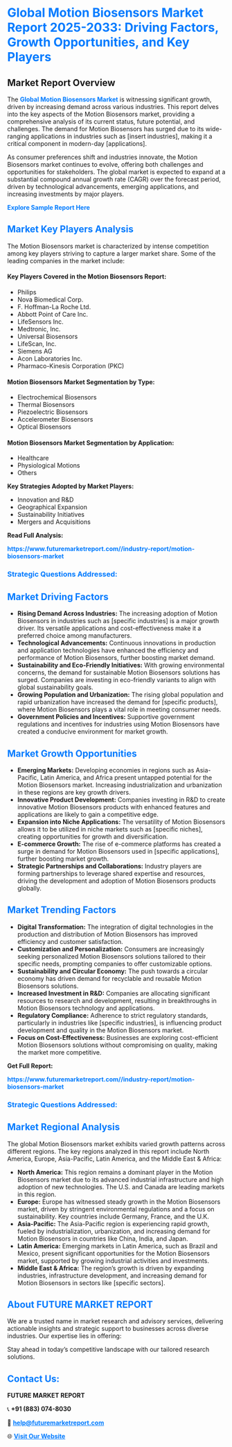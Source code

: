 <h1 style="color: #007BFF;">Global Motion Biosensors Market Report 2025-2033: Driving Factors, Growth Opportunities, and Key Players</h1>

<section id="overview">
<h2>Market Report Overview</h2>
<p>The <a href="https://www.futuremarketreport.com//industry-report/motion-biosensors-market" style="color: #007BFF; text-decoration: none;"><strong>Global Motion Biosensors Market</strong></a> is witnessing significant growth, driven by increasing demand across various industries. This report delves into the key aspects of the Motion Biosensors market, providing a comprehensive analysis of its current status, future potential, and challenges. The demand for Motion Biosensors has surged due to its wide-ranging applications in industries such as [insert industries], making it a critical component in modern-day [applications].</p>
<p>As consumer preferences shift and industries innovate, the Motion Biosensors market continues to evolve, offering both challenges and opportunities for stakeholders. The global market is expected to expand at a substantial compound annual growth rate (CAGR) over the forecast period, driven by technological advancements, emerging applications, and increasing investments by major players.</p>
</section>

<section id="overview">
<p><a href="https://www.futuremarketreport.com//request-sample/reportId=76575" style="color: #007BFF; text-decoration: none;"><strong>Explore Sample Report Here</strong></a></p>
</section>

<section id="key-players">
<h2 style="color: #007BFF;">Market Key Players Analysis</h2>
<p>The Motion Biosensors market is characterized by intense competition among key players striving to capture a larger market share. Some of the leading companies in the market include:</p>
<h4>Key Players Covered in the Motion Biosensors Report:</h4>
<ul><li>Philips</li><li>Nova Biomedical Corp.</li><li>F. Hoffman-La Roche Ltd.</li><li>Abbott Point of Care Inc.</li><li>LifeSensors Inc.</li><li>Medtronic, Inc.</li><li>Universal Biosensors</li><li>LifeScan, Inc.</li><li>Siemens AG</li><li>Acon Laboratories Inc.</li><li>Pharmaco-Kinesis Corporation (PKC)</li></ul>
<h4>Motion Biosensors Market Segmentation by Type:</h4>
<ul><li>Electrochemical Biosensors</li><li>Thermal Biosensors</li><li>Piezoelectric Biosensors</li><li>Accelerometer Biosensors</li><li>Optical Biosensors</li></ul>

<h4>Motion Biosensors Market Segmentation by Application:</h4>
<ul><li>Healthcare</li><li>Physiological Motions</li><li>Others</li></ul>
<p><strong>Key Strategies Adopted by Market Players:</strong></p>
<ul>
<li>Innovation and R&D</li>
<li>Geographical Expansion</li>
<li>Sustainability Initiatives</li>
<li>Mergers and Acquisitions</li>
</ul>
</section>

<section>
<p><strong>Read Full Analysis: </strong></p><a href="https://www.futuremarketreport.com//industry-report/motion-biosensors-market" style="color: #007BFF; text-decoration: none;"><strong>https://www.futuremarketreport.com//industry-report/motion-biosensors-market</strong></a>
<h3 style="color: #007BFF;">Strategic Questions Addressed:</h3>
</section>

<section id="driving-factors">
<h2 style="color: #007BFF;">Market Driving Factors</h2>
<ul>
<li><strong>Rising Demand Across Industries:</strong> The increasing adoption of Motion Biosensors in industries such as [specific industries] is a major growth driver. Its versatile applications and cost-effectiveness make it a preferred choice among manufacturers.</li>
<li><strong>Technological Advancements:</strong> Continuous innovations in production and application technologies have enhanced the efficiency and performance of Motion Biosensors, further boosting market demand.</li>
<li><strong>Sustainability and Eco-Friendly Initiatives:</strong> With growing environmental concerns, the demand for sustainable Motion Biosensors solutions has surged. Companies are investing in eco-friendly variants to align with global sustainability goals.</li>
<li><strong>Growing Population and Urbanization:</strong> The rising global population and rapid urbanization have increased the demand for [specific products], where Motion Biosensors plays a vital role in meeting consumer needs.</li>
<li><strong>Government Policies and Incentives:</strong> Supportive government regulations and incentives for industries using Motion Biosensors have created a conducive environment for market growth.</li>
</ul>
</section>

<section id="growth-opportunities">
<h2 style="color: #007BFF;">Market Growth Opportunities</h2>
<ul>
<li><strong>Emerging Markets:</strong> Developing economies in regions such as Asia-Pacific, Latin America, and Africa present untapped potential for the Motion Biosensors market. Increasing industrialization and urbanization in these regions are key growth drivers.</li>
<li><strong>Innovative Product Development:</strong> Companies investing in R&D to create innovative Motion Biosensors products with enhanced features and applications are likely to gain a competitive edge.</li>
<li><strong>Expansion into Niche Applications:</strong> The versatility of Motion Biosensors allows it to be utilized in niche markets such as [specific niches], creating opportunities for growth and diversification.</li>
<li><strong>E-commerce Growth:</strong> The rise of e-commerce platforms has created a surge in demand for Motion Biosensors used in [specific applications], further boosting market growth.</li>
<li><strong>Strategic Partnerships and Collaborations:</strong> Industry players are forming partnerships to leverage shared expertise and resources, driving the development and adoption of Motion Biosensors products globally.</li>
</ul>
</section>

<section id="trending-factors">
<h2 style="color: #007BFF;">Market Trending Factors</h2>
<ul>
<li><strong>Digital Transformation:</strong> The integration of digital technologies in the production and distribution of Motion Biosensors has improved efficiency and customer satisfaction.</li>
<li><strong>Customization and Personalization:</strong> Consumers are increasingly seeking personalized Motion Biosensors solutions tailored to their specific needs, prompting companies to offer customizable options.</li>
<li><strong>Sustainability and Circular Economy:</strong> The push towards a circular economy has driven demand for recyclable and reusable Motion Biosensors solutions.</li>
<li><strong>Increased Investment in R&D:</strong> Companies are allocating significant resources to research and development, resulting in breakthroughs in Motion Biosensors technology and applications.</li>
<li><strong>Regulatory Compliance:</strong> Adherence to strict regulatory standards, particularly in industries like [specific industries], is influencing product development and quality in the Motion Biosensors market.</li>
<li><strong>Focus on Cost-Effectiveness:</strong> Businesses are exploring cost-efficient Motion Biosensors solutions without compromising on quality, making the market more competitive.</li>
</ul>
</section>

<section>
<p><strong>Get Full Report: </strong></p><a href="https://www.futuremarketreport.com//industry-report/motion-biosensors-market" style="color: #007BFF; text-decoration: none;"><strong>https://www.futuremarketreport.com//industry-report/motion-biosensors-market</strong></a>
<h3 style="color: #007BFF;">Strategic Questions Addressed:</h3>
</section>


<section id="regional-analysis">
<h2 style="color: #007BFF;">Market Regional Analysis</h2>
<p>The global Motion Biosensors market exhibits varied growth patterns across different regions. The key regions analyzed in this report include North America, Europe, Asia-Pacific, Latin America, and the Middle East & Africa:</p>
<ul>
<li><strong>North America:</strong> This region remains a dominant player in the Motion Biosensors market due to its advanced industrial infrastructure and high adoption of new technologies. The U.S. and Canada are leading markets in this region.</li>
<li><strong>Europe:</strong> Europe has witnessed steady growth in the Motion Biosensors market, driven by stringent environmental regulations and a focus on sustainability. Key countries include Germany, France, and the U.K.</li>
<li><strong>Asia-Pacific:</strong> The Asia-Pacific region is experiencing rapid growth, fueled by industrialization, urbanization, and increasing demand for Motion Biosensors in countries like China, India, and Japan.</li>
<li><strong>Latin America:</strong> Emerging markets in Latin America, such as Brazil and Mexico, present significant opportunities for the Motion Biosensors market, supported by growing industrial activities and investments.</li>
<li><strong>Middle East & Africa:</strong> The region’s growth is driven by expanding industries, infrastructure development, and increasing demand for Motion Biosensors in sectors like [specific sectors].</li>
</ul>
</section>

<footer>
<h2 style="color: #007BFF;">About FUTURE MARKET REPORT</h2>
<p>We are a trusted name in market research and advisory services, delivering actionable insights and strategic support to businesses across diverse industries. Our expertise lies in offering:</p>

<p>Stay ahead in today’s competitive landscape with our tailored research solutions.</p>

<h2 style="color: #007BFF;">Contact Us:</h2>
<p><strong>FUTURE MARKET REPORT</strong></p>
<p>📞 <strong>+91 (883) 074-8030</strong></p>
<p>📧 <strong><a href="mailto:help@futuremarketreport.com" style="color: #007BFF;">help@futuremarketreport.com</a></strong></p>
<p>🌐 <strong><a href="https://www.futuremarketreport.com/" style="color: #007BFF;">Visit Our Website</a></strong></p>
</footer>